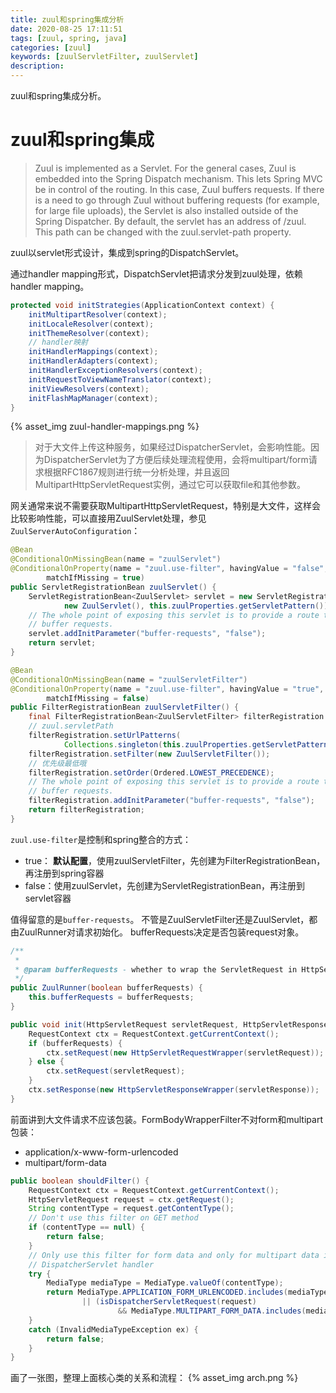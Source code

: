 ```yaml
---
title: zuul和spring集成分析
date: 2020-08-25 17:11:51
tags: [zuul, spring, java]
categories: [zuul]
keywords: [zuulServletFilter, zuulServlet]
description:
---
```

zuul和spring集成分析。
<!-- more -->

# zuul和spring集成

>Zuul is implemented as a Servlet. For the general cases, Zuul is embedded into the Spring Dispatch mechanism. 
>This lets Spring MVC be in control of the routing. In this case, Zuul buffers requests. 
>If there is a need to go through Zuul without buffering requests (for example, for large file uploads), the Servlet is also installed outside of the Spring Dispatcher. 
>By default, the servlet has an address of /zuul. This path can be changed with the zuul.servlet-path property.

zuul以servlet形式设计，集成到spring的DispatchServlet。

通过handler mapping形式，DispatchServlet把请求分发到zuul处理，依赖handler mapping。
```java
protected void initStrategies(ApplicationContext context) {
	initMultipartResolver(context);
	initLocaleResolver(context);
	initThemeResolver(context);
    // handler映射
	initHandlerMappings(context);
	initHandlerAdapters(context);
	initHandlerExceptionResolvers(context);
	initRequestToViewNameTranslator(context);
	initViewResolvers(context);
	initFlashMapManager(context);
}
```

{% asset_img zuul-handler-mappings.png %}

>对于大文件上传这种服务，如果经过DispatcherServlet，会影响性能。因为DispatcherServlet为了方便后续处理流程使用，会将multipart/form请求根据RFC1867规则进行统一分析处理，并且返回MultipartHttpServletRequest实例，通过它可以获取file和其他参数。

网关通常来说不需要获取MultipartHttpServletRequest，特别是大文件，这样会比较影响性能，可以直接用ZuulServlet处理，参见`ZuulServerAutoConfiguration`：
```java
@Bean
@ConditionalOnMissingBean(name = "zuulServlet")
@ConditionalOnProperty(name = "zuul.use-filter", havingValue = "false",
		matchIfMissing = true)
public ServletRegistrationBean zuulServlet() {
	ServletRegistrationBean<ZuulServlet> servlet = new ServletRegistrationBean<>(
			new ZuulServlet(), this.zuulProperties.getServletPattern());
	// The whole point of exposing this servlet is to provide a route that doesn't
	// buffer requests.
	servlet.addInitParameter("buffer-requests", "false");
	return servlet;
}

@Bean
@ConditionalOnMissingBean(name = "zuulServletFilter")
@ConditionalOnProperty(name = "zuul.use-filter", havingValue = "true",
		matchIfMissing = false)
public FilterRegistrationBean zuulServletFilter() {
	final FilterRegistrationBean<ZuulServletFilter> filterRegistration = new FilterRegistrationBean<>();
    // zuul.servletPath
	filterRegistration.setUrlPatterns(
			Collections.singleton(this.zuulProperties.getServletPattern()));
	filterRegistration.setFilter(new ZuulServletFilter());
    // 优先级最低哦
	filterRegistration.setOrder(Ordered.LOWEST_PRECEDENCE);
	// The whole point of exposing this servlet is to provide a route that doesn't
	// buffer requests.
	filterRegistration.addInitParameter("buffer-requests", "false");
	return filterRegistration;
}
```

`zuul.use-filter`是控制和spring整合的方式：
- true： **默认配置**，使用zuulServletFilter，先创建为FilterRegistrationBean，再注册到spring容器
- false：使用zuulServlet，先创建为ServletRegistrationBean，再注册到servlet容器

值得留意的是`buffer-requests`。
不管是ZuulServletFilter还是ZuulServlet，都由ZuulRunner对请求初始化。
bufferRequests决定是否包装request对象。
```java
/**
 *
 * @param bufferRequests - whether to wrap the ServletRequest in HttpServletRequestWrapper and buffer the body.
 */
public ZuulRunner(boolean bufferRequests) {
    this.bufferRequests = bufferRequests;
}

public void init(HttpServletRequest servletRequest, HttpServletResponse servletResponse) {
    RequestContext ctx = RequestContext.getCurrentContext();
    if (bufferRequests) {
        ctx.setRequest(new HttpServletRequestWrapper(servletRequest));
    } else {
        ctx.setRequest(servletRequest);
    }
    ctx.setResponse(new HttpServletResponseWrapper(servletResponse));
}
```

前面讲到大文件请求不应该包装。FormBodyWrapperFilter不对form和multipart包装：
- application/x-www-form-urlencoded
- multipart/form-data

```java
public boolean shouldFilter() {
	RequestContext ctx = RequestContext.getCurrentContext();
	HttpServletRequest request = ctx.getRequest();
	String contentType = request.getContentType();
	// Don't use this filter on GET method
	if (contentType == null) {
		return false;
	}
	// Only use this filter for form data and only for multipart data in a
	// DispatcherServlet handler
	try {
		MediaType mediaType = MediaType.valueOf(contentType);
		return MediaType.APPLICATION_FORM_URLENCODED.includes(mediaType)
				|| (isDispatcherServletRequest(request)
						&& MediaType.MULTIPART_FORM_DATA.includes(mediaType));
	}
	catch (InvalidMediaTypeException ex) {
		return false;
	}
}
```

画了一张图，整理上面核心类的关系和流程：
{% asset_img arch.png %}